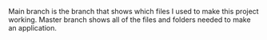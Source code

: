 Main branch is the branch that shows which files I used to make this project working. 
Master branch shows all of the files and folders needed to make an application. 
